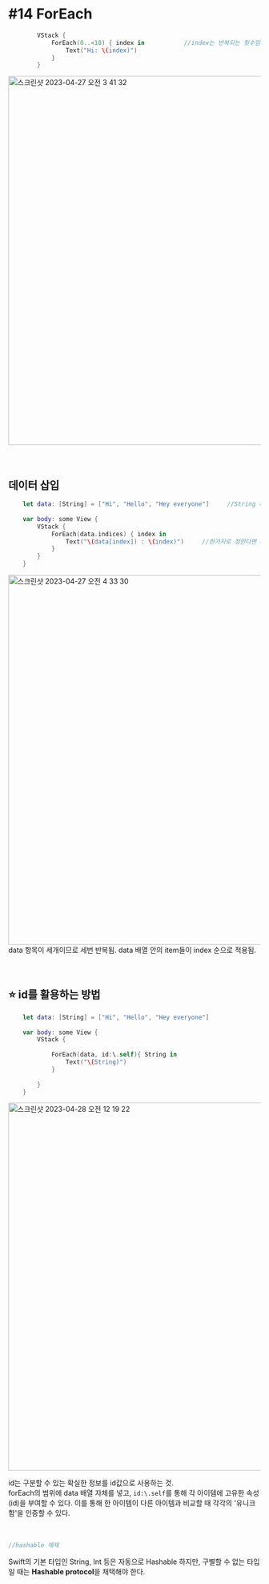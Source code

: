 # **#14 ForEach**





```swift
        VStack {
            ForEach(0..<10) { index in           //index는 반복되는 횟수임. 
                Text("Hi: \(index)")
            }            
        }
```
<img width="735" alt="스크린샷 2023-04-27 오전 3 41 32" src="https://user-images.githubusercontent.com/87987002/234672072-9f46b054-6127-40c6-a60d-c97c659ccac5.png">

<br>
<br>
<br>
 


## 데이터 삽입



```swift
    let data: [String] = ["Hi", "Hello", "Hey everyone"]     //String 타입의 배열 
    
    var body: some View {
        VStack {
            ForEach(data.indices) { index in
                Text("\(data[index]) : \(index)")     //한가지로 정한다면 data[0] 이렇게 쓰면 됨
            }
        }
    }
```
<img width="737" alt="스크린샷 2023-04-27 오전 4 33 30" src="https://user-images.githubusercontent.com/87987002/234683501-bd05846a-f66d-44dd-903a-86fe38fbc8c4.png">
data 항목이 세개이므로 세번 반복됨. data 배열 안의 item들이 index 순으로 적용됨. 


<br>
<br>
<br>


## ⭐️ id를 활용하는 방법
```swift
    let data: [String] = ["Hi", "Hello", "Hey everyone"]   
    
    var body: some View {
        VStack {
            
            ForEach(data, id:\.self){ String in   
                Text("\(String)")
            }
            
        }
    }
```
<img width="733" alt="스크린샷 2023-04-28 오전 12 19 22" src="https://user-images.githubusercontent.com/87987002/234908834-83bb11ab-fb3d-4670-a4df-7e80f58925f1.png">


id는 구분할 수 있는 확실한 정보를 id값으로 사용하는 것. <br>
forEach의 범위에 data 배열 자체를 넣고, ```id:\.self```를 통해 각 아이템에 고유한 속성(id)을 부여할 수 있다.
이를 통해 한 아이템이 다른 아이템과 비교할 때 각각의 '유니크함'을 인증할 수 있다. <br><br><br>

```swift
//hashable 예제
```
 Swift의 기본 타입인 String, Int 등은 자동으로 Hashable 하지만, 구별할 수 없는 타입일 때는  **Hashable protocol**을 채택해야 한다.  


